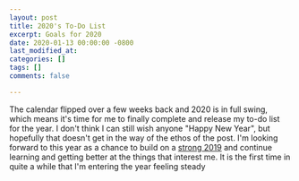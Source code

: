 ```yaml
---
layout: post
title: 2020's To-Do List
excerpt: Goals for 2020
date: 2020-01-13 00:00:00 -0800
last_modified_at: 
categories: []
tags: []
comments: false

---
```

The calendar flipped over a few weeks back and 2020 is in full swing, which means it's time for me to finally complete and release my to-do list for the year. I don't think I can still wish anyone "Happy New Year", but hopefully that doesn't get in the way of the ethos of the post. I'm looking forward to this year as a chance to build on a [strong 2019](https://fordhiggins.com/miscellaneous/2020/01/17/year-in-review-2019.html) and continue learning and getting better at the things that interest me. It is the first time in quite a while that I'm entering the year feeling steady 